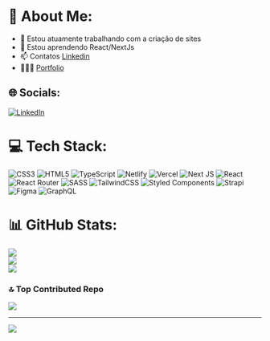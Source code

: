 
# 💫 About Me:
- 🔭 Estou atuamente trabalhando com a criação de sites
- 🌱 Estou aprendendo React/NextJs
- 📫 Contatos [Linkedin ](https://www.linkedin.com/in/felipe-lacerda-oliveira/)
- 👨🏽‍💻 [Portfolio](https://felipe-lacerda.vercel.app/)

## 🌐 Socials:
[![LinkedIn](https://img.shields.io/badge/LinkedIn-%230077B5.svg?logo=linkedin&logoColor=white)](https://linkedin.com/in/https://www.linkedin.com/in/felipe-lacerda-oliveira/) 

# 💻 Tech Stack:
![CSS3](https://img.shields.io/badge/css3-%231572B6.svg?style=for-the-badge&logo=css3&logoColor=white) ![HTML5](https://img.shields.io/badge/html5-%23E34F26.svg?style=for-the-badge&logo=html5&logoColor=white) ![TypeScript](https://img.shields.io/badge/typescript-%23007ACC.svg?style=for-the-badge&logo=typescript&logoColor=white) ![Netlify](https://img.shields.io/badge/netlify-%23000000.svg?style=for-the-badge&logo=netlify&logoColor=#00C7B7) ![Vercel](https://img.shields.io/badge/vercel-%23000000.svg?style=for-the-badge&logo=vercel&logoColor=white) ![Next JS](https://img.shields.io/badge/Next-black?style=for-the-badge&logo=next.js&logoColor=white) ![React](https://img.shields.io/badge/react-%2320232a.svg?style=for-the-badge&logo=react&logoColor=%2361DAFB) ![React Router](https://img.shields.io/badge/React_Router-CA4245?style=for-the-badge&logo=react-router&logoColor=white) ![SASS](https://img.shields.io/badge/SASS-hotpink.svg?style=for-the-badge&logo=SASS&logoColor=white) ![TailwindCSS](https://img.shields.io/badge/tailwindcss-%2338B2AC.svg?style=for-the-badge&logo=tailwind-css&logoColor=white) ![Styled Components](https://img.shields.io/badge/styled--components-DB7093?style=for-the-badge&logo=styled-components&logoColor=white) ![Strapi](https://img.shields.io/badge/strapi-%232E7EEA.svg?style=for-the-badge&logo=strapi&logoColor=white) ![Figma](https://img.shields.io/badge/figma-%23F24E1E.svg?style=for-the-badge&logo=figma&logoColor=white) ![GraphQL](https://img.shields.io/badge/-GraphQL-E10098?style=for-the-badge&logo=graphql&logoColor=white)

# 📊 GitHub Stats:
![](https://github-readme-stats.vercel.app/api?username=lordghapa&theme=radical&hide_border=false&include_all_commits=true&count_private=true)<br/>
![](https://github-readme-streak-stats.herokuapp.com/?user=lordghapa&theme=radical&hide_border=false)<br/>
![](https://github-readme-stats.vercel.app/api/top-langs/?username=lordghapa&theme=radical&hide_border=false&include_all_commits=true&count_private=true&layout=compact)

### 🔝 Top Contributed Repo
![](https://github-contributor-stats.vercel.app/api?username=lordghapa&limit=5&theme=nord&combine_all_yearly_contributions=true)

---
[![](https://visitcount.itsvg.in/api?id=lordghapa&icon=5&color=1)](https://visitcount.itsvg.in)

<!-- Proudly created with GPRM ( https://gprm.itsvg.in ) -->
